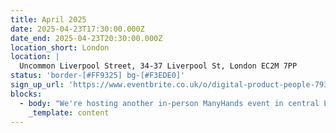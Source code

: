 ```yaml
---
title: April 2025
date: 2025-04-23T17:30:00.000Z
date_end: 2025-04-23T20:30:00.000Z
location_short: London
location: |
  Uncommon Liverpool Street, 34-37 Liverpool St, London EC2M 7PP
status: 'border-[#FF9325] bg-[#F3EDE0]'
sign_up_url: 'https://www.eventbrite.co.uk/o/digital-product-people-79316605743'
blocks:
  - body: "We're hosting another in-person ManyHands event in central London and we'd love to see you there.\U0001F918\n\nOur ManyHands October 2024 edition is brought to you by Digital Product People!\n\nWith our randomiser spinning up a unique product challenge on the night and speakers on board to spark inspiration, you're guaranteed a fun & creative evening! \U0001F64C\n\nGet ready to connect, learn, and collaborate with like-minded digital product enthusiasts. Network with likeminded pros, explore fun product challenges, and join our community of experts.\n\nWe'll provide great talks, hot pizza and cold drinks. What more would you like?!\n\nSee you there!\n"
    _template: content
---
```


